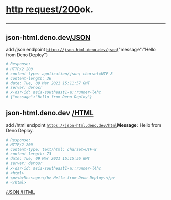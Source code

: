 # <a href="https://json-html.deno.dev">http request/200</a>ok.<hr>

## json-html.deno.dev<a href="https://json-html.deno.dev/json">/JSON</a>

add /json endpoint 
<code>https://json-html.deno.dev/json</code>{"message":"Hello from Deno Deploy"}
```sh
# Response:
# HTTP/2 200
# content-type: application/json; charset=UTF-8
# content-length: 36
# date: Tue, 09 Mar 2021 15:11:57 GMT
# server: denosr
# x-dsr-id: asia-southeast1-a::runner-l4hc
# {"message":"Hello from Deno Deploy"}
```

## json-html.deno.dev <a href="https://json-html.deno.dev/html">/HTML</a>

add /html endpoint
<code>https://json-html.deno.dev/html</code><b>Message:</b>&nbsp;Hello from Deno Deploy.
```sh
# Response:
# HTTP/2 200
# content-type: text/html; charset=UTF-8
# content-length: 73
# date: Tue, 09 Mar 2021 15:15:56 GMT
# server: denosr
# x-dsr-id: asia-southeast1-a::runner-l4hc
# <html>
# <p><b>Message:</b> Hello from Deno Deploy.</p>
# </html>
```
[/JSON /HTML](https://json-html.deno.dev)&nbsp;<endpoint>
